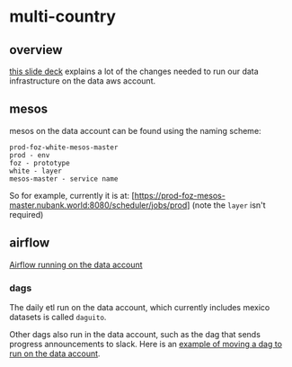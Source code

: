 # multi-country

## overview

[this slide deck](https://docs.google.com/presentation/d/17c2l00x6rdO9bt2C3ZD2P_Gn2G1so7BXEyFwY_gaky0/edit#slide=id.g7e12e10c74_0_14]) explains a lot of the changes needed to run our data infrastructure on the data aws account.

## mesos
mesos on the data account can be found using the naming scheme:

```
prod-foz-white-mesos-master
prod - env
foz - prototype
white - layer
mesos-master - service name
```

So for example, currently it is at: [https://prod-foz-mesos-master.nubank.world:8080/scheduler/jobs/prod] (note the `layer` isn't required)

## airflow

[Airflow running on the data account](https://airflow.nubank.world/admin/)

### dags

The daily etl run on the data account, which currently includes mexico datasets is called `daguito`.

Other dags also run in the data account, such as the dag that sends progress announcements to slack.
Here is an [example of moving a dag to run on the data account](https://github.com/nubank/aurora-jobs/pull/1125).
